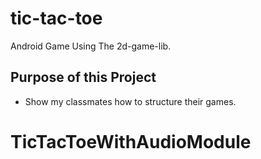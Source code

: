 # tic-tac-toe
Android Game Using The 2d-game-lib.

## Purpose of this Project
- Show my classmates how to structure their games. 
# TicTacToeWithAudioModule
